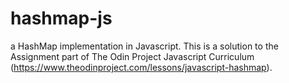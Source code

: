 # hashmap-js
a HashMap implementation in Javascript. This is a solution to the Assignment part of The Odin Project Javascript Curriculum (https://www.theodinproject.com/lessons/javascript-hashmap).
